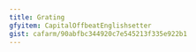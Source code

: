 ```yaml
---
title: Grating
gfyitem: CapitalOffbeatEnglishsetter
gist: cafarm/90abfbc344920c7e545213f335e922b1
---
```

